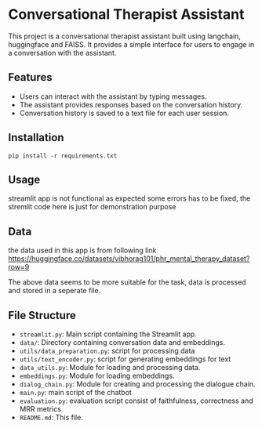 # Conversational Therapist Assistant

This project is a conversational therapist assistant built using langchain, huggingface and FAISS. It provides a simple interface for users to engage in a conversation with the assistant.

## Features

- Users can interact with the assistant by typing messages.
- The assistant provides responses based on the conversation history.
- Conversation history is saved to a text file for each user session.

## Installation

    
    pip install -r requirements.txt


## Usage

 streamlit app is not functional as expected some errors has to be fixed, the stremlit code here is just for demonstration purpose

 ## Data

the data used in this app is from following link
https://huggingface.co/datasets/vibhorag101/phr_mental_therapy_dataset?row=9

The above data seems to be more suitable for the task, data is processed and stored in a seperate file.


## File Structure

- `streamlit.py`: Main script containing the Streamlit app.
- `data/`: Directory containing conversation data and embeddings.
- `utils/data_preparation.py`: script for processing data
- `utils/text_encoder.py`: script for generating embeddings for text
- `data_utils.py`: Module for loading and processing data.
- `embeddings.py`: Module for loading embeddings.
- `dialog_chain.py`: Module for creating and processing the dialogue chain.
- `main.py`: main script of the chatbot
- `evaluation.py`: evaluation script consist of faithfulness, correctness and MRR metrics
- `README.md`: This file.
